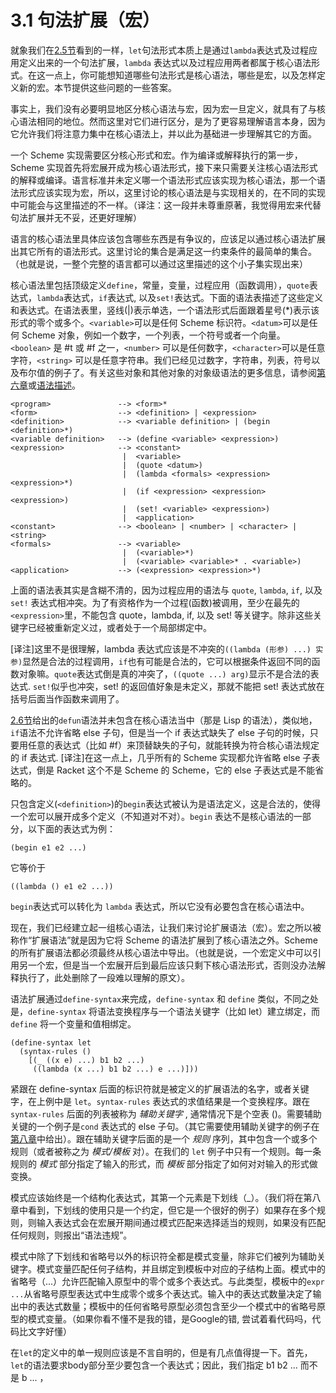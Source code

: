 # 3.1 句法扩展（宏）

就象我们在[2.5节](../chapter02/2-5.md)看到的一样，`let`句法形式本质上是通过`lambda`表达式及过程应用定义出来的一个句法扩展，`lambda` 表达式以及过程应用两者都属于核心语法形式。在这一点上，你可能想知道哪些句法形式是核心语法，哪些是宏，以及怎样定义新的宏。本节提供这些问题的一些答案。

事实上，我们没有必要明显地区分核心语法与宏，因为宏一旦定义，就具有了与核心语法相同的地位。然而这里对它们进行区分，是为了更容易理解语言本身，因为它允许我们将注意力集中在核心语法上，并以此为基础进一步理解其它的方面。


一个 Scheme 实现需要区分核心形式和宏。作为编译或解释执行的第一步，Scheme 实现首先将宏展开成为核心语法形式，接下来只需要关注核心语法形式的解释或编译。语言标准并未定义哪一个语法形式应该实现为核心语法，那一个语法形式应该实现为宏，所以，这里讨论的核心语法是与实现相关的，在不同的实现中可能会与这里描述的不一样。（译注：这一段并未尊重原著，我觉得用宏来代替句法扩展并无不妥，还更好理解）

语言的核心语法里具体应该包含哪些东西是有争议的，应该足以通过核心语法扩展出其它所有的语法形式。这里讨论的集合是满足这一约束条件的最简单的集合。（也就是说，一整个完整的语言都可以通过这里描述的这个小子集实现出来）


核心语法里包括顶级定义`define`，常量，变量，过程应用（函数调用），`quote`表达式，`lambda`表达式，`if`表达式, 以及`set!`表达式。下面的语法表描述了这些定义和表达式。在语法表里，竖线(|)表示单选，一个语法形式后面跟着星号(*)表示该形式的零个或多个。`<variable>`可以是任何 Scheme 标识符。`<datum>`可以是任何 Scheme 对象，例如一个数字，一个列表，一个符号或者一个向量。`<boolean>` 是 #t 或 #f 之一，`<number>` 可以是任何数字，`<character>`可以是任意字符，`<string>` 可以是任意字符串。我们已经见过数字，字符串，列表，符号以及布尔值的例子了。有关这些对象和其他对象的对象级语法的更多信息，请参阅[第六章](../chapter06/README.md)或[语法描述]()。

```
<program>               -->	<form>*
<form>                  -->	<definition> | <expression>
<definition>            -->	<variable definition> | (begin <definition>*)  
<variable definition>   -->	(define <variable> <expression>)
<expression>	        -->	<constant>
                         |	<variable>  
                         |	(quote <datum>)  
                         |	(lambda <formals> <expression> <expression>*)  
                         |	(if <expression> <expression> <expression>)  
                         |	(set! <variable> <expression>)  
                         |	<application>  
<constant>              -->	<boolean> | <number> | <character> | <string>  
<formals>               -->	<variable>
                         |	(<variable>*)  
                         |	(<variable> <variable>* . <variable>)  
<application>           -->	(<expression> <expression>*)
```

上面的语法表其实是含糊不清的，因为过程应用的语法与 `quote`, `lambda`, `if`, 以及 `set!` 表达式相冲突。为了有资格作为一个过程(函数)被调用，至少在最先的`<expression>`里，不能包含 quote，lambda, if, 以及 set! 等关键字。除非这些关键字已经被重新定义过，或者处于一个局部绑定中。

[译注]这里不是很理解，lambda 表达式应该是不冲突的`((lambda (形参) ...) 实参)`显然是合法的过程调用，`if`也有可能是合法的，它可以根据条件返回不同的函数对象嘛。`quote`表达式倒是真的冲突了，`((quote ...) arg)`显示不是合法的表达式. `set!`似乎也冲突，set! 的返回值好象是未定义，那就不能把 set! 表达式放在括号后面当作函数来调用了。

[2.6节](../chapter02/2-6.md)给出的`defun`语法并未包含在核心语法当中（那是 Lisp 的语法），类似地，`if`语法不允许省略 else 子句，但是当一个 if 表达式缺失了 else 子句的时候，只要用任意的表达式（比如 #f）来顶替缺失的子句，就能转换为符合核心语法规定的 if 表达式. [译注]在这一点上，几乎所有的 Scheme 实现都允许省略 else 子表达式，倒是 Racket 这个不是 Scheme 的 Scheme，它的 else 子表达式是不能省略的。

只包含定义(`<definition>`)的`begin`表达式被认为是语法定义，这是合法的，使得一个宏可以展开成多个定义（不知道对不对）。`begin` 表达不是核心语法的一部分，以下面的表达式为例：

    (begin e1 e2 ...)
    
它等价于 

    ((lambda () e1 e2 ...))
    
`begin`表达式可以转化为 `lambda` 表达式，所以它没有必要包含在核心语法中。

现在，我们已经建立起一组核心语法，让我们来讨论扩展语法（宏）。宏之所以被称作“扩展语法”就是因为它将 Scheme 的语法扩展到了核心语法之外。Scheme 的所有扩展语法都必须最终从核心语法中导出。（也就是说，一个宏定义中可以引用另一个宏，但是当一个宏展开后到最后应该只剩下核心语法形式，否则没办法解释执行了，此处删除了一段难以理解的原文）。

语法扩展通过`define-syntax`来完成，`define-syntax` 和 `define` 类似，不同之处是，`define-syntax` 将语法变换程序与一个语法关键字（比如 let）建立绑定，而 `define` 将一个变量和值相绑定。

    (define-syntax let
      (syntax-rules ()
        [(_ ((x e) ...) b1 b2 ...)
         ((lambda (x ...) b1 b2 ...) e ...)]))
         
紧跟在 define-syntax 后面的标识符就是被定义的扩展语法的名字，或者关键字，在上例中是 `let`。`syntax-rules` 表达式的求值结果是一个变换程序。跟在 `syntax-rules` 后面的列表被称为 *辅助关键字* , 通常情况下是个空表 ()。需要辅助关键的一个例子是`cond` 表达式的 else 子句。（其它需要使用辅助关键字的例子在[第八章](../chapter08/README.md)中给出）。跟在辅助关键字后面的是一个 *规则* 序列，其中包含一个或多个规则（或者被称之为 *模式/模板* 对）。在我们的 `let` 例子中只有一个规则。每一条规则的 *模式* 部分指定了输入的形式，而 *模板* 部分指定了如何对对输入的形式做变换。

模式应该始终是一个结构化表达式，其第一个元素是下划线（_）。（我们将在第八章中看到，下划线的使用只是一个约定，但它是一个很好的例子）如果存在多个规则，则输入表达式会在宏展开期间通过模式匹配来选择适当的规则，如果没有匹配任何规则，则报出“语法违规”。

模式中除了下划线和省略号以外的标识符全都是模式变量，除非它们被列为辅助关键字。模式变量匹配任何子结构，并且绑定到模板中对应的子结构上面。模式中的省略号（...）允许匹配输入原型中的零个或多个表达式。与此类型，模板中的`expr ...`从省略号原型表达式中生成零个或多个表达式。输入中的表达式数量决定了输出中的表达式数量；模板中的任何省略号原型必须包含至少一个模式中的省略号原型的模式变量。（如果你看不懂不是我的错，是Google的错, 尝试着看代码吗，代码比文字好懂）

在`let`的定义中的单一规则应该是不言自明的，但是有几点值得提一下。首先，`let`的语法要求body部分至少要包含一个表达式；因此，我们指定 b1 b2 ... 而不是 b ... ， 

